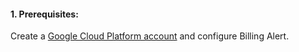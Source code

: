 #### 1. Prerequisites:
Create a [Google Cloud Platform account](https://console.cloud.google.com/freetrial/signup/tos?pli=1) and configure Billing Alert.
